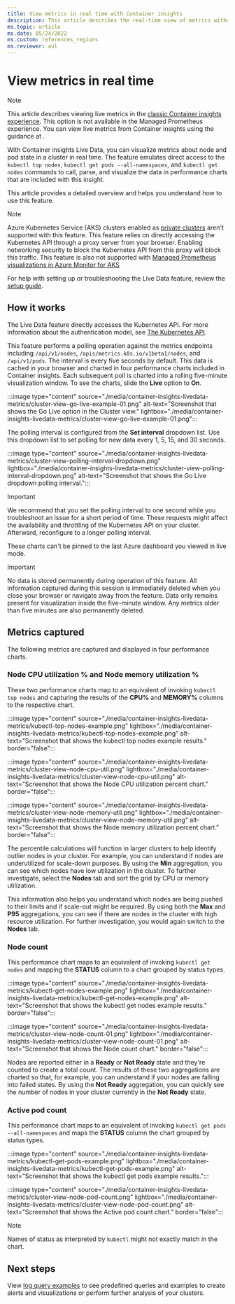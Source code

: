 ```yaml
---
title: View metrics in real time with Container insights
description: This article describes the real-time view of metrics without using kubectl with Container insights.
ms.topic: article
ms.date: 05/24/2022
ms.custom: references_regions
ms.reviewer: aul
---
```


# View metrics in real time

> [!NOTE]
> This article describes viewing live metrics in the [classic Container insights experience](./container-insights-analyze.md#single-cluster-view). This option is not available in the Managed Prometheus experience. You can view live metrics from Container insights using the guidance at []().

With Container insights Live Data, you can visualize metrics about node and pod state in a cluster in real time. The feature emulates direct access to the `kubectl top nodes`, `kubectl get pods --all-namespaces`, and `kubectl get nodes` commands to call, parse, and visualize the data in performance charts that are included with this insight.

This article provides a detailed overview and helps you understand how to use this feature.

>[!NOTE]
>Azure Kubernetes Service (AKS) clusters enabled as [private clusters](https://azure.microsoft.com/updates/aks-private-cluster/) aren't supported with this feature. This feature relies on directly accessing the Kubernetes API through a proxy server from your browser. Enabling networking security to block the Kubernetes API from this proxy will block this traffic.
>This feature is also not supported with [Managed Prometheus visualizations in Azure Monitor for AKS](container-insights-experience-v2.md)

For help with setting up or troubleshooting the Live Data feature, review the [setup guide](container-insights-livedata-setup.md).

## How it works

The Live Data feature directly accesses the Kubernetes API. For more information about the authentication model, see [The Kubernetes API](https://kubernetes.io/docs/concepts/overview/kubernetes-api/).

This feature performs a polling operation against the metrics endpoints including `/api/v1/nodes`, `/apis/metrics.k8s.io/v1beta1/nodes`, and `/api/v1/pods`. The interval is every five seconds by default. This data is cached in your browser and charted in four performance charts included in Container insights. Each subsequent poll is charted into a rolling five-minute visualization window. To see the charts, slide the **Live** option to **On**.

:::image type="content" source="./media/container-insights-livedata-metrics/cluster-view-go-live-example-01.png" alt-text="Screenshot that shows the Go Live option in the Cluster view." lightbox="./media/container-insights-livedata-metrics/cluster-view-go-live-example-01.png":::

The polling interval is configured from the **Set interval** dropdown list. Use this dropdown list to set polling for new data every 1, 5, 15, and 30 seconds.

:::image type="content" source="./media/container-insights-livedata-metrics/cluster-view-polling-interval-dropdown.png" lightbox="./media/container-insights-livedata-metrics/cluster-view-polling-interval-dropdown.png" alt-text="Screenshot that shows the Go Live dropdown polling interval.":::

>[!IMPORTANT]
>We recommend that you set the polling interval to one second while you troubleshoot an issue for a short period of time. These requests might affect the availability and throttling of the Kubernetes API on your cluster. Afterward, reconfigure to a longer polling interval.

These charts can't be pinned to the last Azure dashboard you viewed in live mode.

>[!IMPORTANT]
>No data is stored permanently during operation of this feature. All information captured during this session is immediately deleted when you close your browser or navigate away from the feature. Data only remains present for visualization inside the five-minute window. Any metrics older than five minutes are also permanently deleted.

## Metrics captured

The following metrics are captured and displayed in four performance charts.

### Node CPU utilization % and Node memory utilization %

These two performance charts map to an equivalent of invoking `kubectl top nodes` and capturing the results of the **CPU%** and **MEMORY%** columns to the respective chart.
<!-- convertborder later -->
:::image type="content" source="./media/container-insights-livedata-metrics/kubectl-top-nodes-example.png" lightbox="./media/container-insights-livedata-metrics/kubectl-top-nodes-example.png" alt-text="Screenshot that shows the kubectl top nodes example results." border="false":::
<!-- convertborder later -->
:::image type="content" source="./media/container-insights-livedata-metrics/cluster-view-node-cpu-util.png" lightbox="./media/container-insights-livedata-metrics/cluster-view-node-cpu-util.png" alt-text="Screenshot that shows the Node CPU utilization percent chart." border="false":::
<!-- convertborder later -->
:::image type="content" source="./media/container-insights-livedata-metrics/cluster-view-node-memory-util.png" lightbox="./media/container-insights-livedata-metrics/cluster-view-node-memory-util.png" alt-text="Screenshot that shows the Node memory utilization percent chart." border="false":::

The percentile calculations will function in larger clusters to help identify outlier nodes in your cluster. For example, you can understand if nodes are underutilized for scale-down purposes. By using the **Min** aggregation, you can see which nodes have low utilization in the cluster. To further investigate, select the **Nodes** tab and sort the grid by CPU or memory utilization.

This information also helps you understand which nodes are being pushed to their limits and if scale-out might be required. By using both the **Max** and **P95** aggregations, you can see if there are nodes in the cluster with high resource utilization. For further investigation, you would again switch to the **Nodes** tab.

### Node count

This performance chart maps to an equivalent of invoking `kubectl get nodes` and mapping the **STATUS** column to a chart grouped by status types.
<!-- convertborder later -->
:::image type="content" source="./media/container-insights-livedata-metrics/kubectl-get-nodes-example.png" lightbox="./media/container-insights-livedata-metrics/kubectl-get-nodes-example.png" alt-text="Screenshot that shows the kubectl get nodes example results." border="false":::
<!-- convertborder later -->
:::image type="content" source="./media/container-insights-livedata-metrics/cluster-view-node-count-01.png" lightbox="./media/container-insights-livedata-metrics/cluster-view-node-count-01.png" alt-text="Screenshot that shows the Node count chart." border="false":::

Nodes are reported either in a **Ready** or **Not Ready** state and they're counted to create a total count. The results of these two aggregations are charted so that, for example, you can understand if your nodes are falling into failed states. By using the **Not Ready** aggregation, you can quickly see the number of nodes in your cluster currently in the **Not Ready** state.

### Active pod count

This performance chart maps to an equivalent of invoking `kubectl get pods --all-namespaces` and maps the **STATUS** column the chart grouped by status types.

:::image type="content" source="./media/container-insights-livedata-metrics/kubectl-get-pods-example.png" lightbox="./media/container-insights-livedata-metrics/kubectl-get-pods-example.png" alt-text="Screenshot that shows the kubectl get pods example results.":::
<!-- convertborder later -->
:::image type="content" source="./media/container-insights-livedata-metrics/cluster-view-node-pod-count.png" lightbox="./media/container-insights-livedata-metrics/cluster-view-node-pod-count.png" alt-text="Screenshot that shows the Active pod count chart." border="false":::

>[!NOTE]
>Names of status as interpreted by `kubectl` might not exactly match in the chart.

## Next steps

View [log query examples](container-insights-log-query.md) to see predefined queries and examples to create alerts and visualizations or perform further analysis of your clusters.
